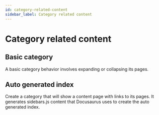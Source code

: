 ```yaml
---
id: category-related-content
sidebar_label: Category related content
---
```


# Category related content





## Basic category

A basic category behavior involves expanding or collapsing its pages.


## Auto generated index

Create a category that will show a content page with links to its pages. It generates sidebars.js content that Docusaurus uses to create the auto generated index.

